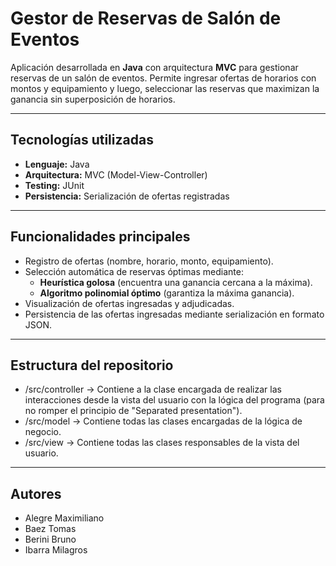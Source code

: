 # Gestor de Reservas de Salón de Eventos

Aplicación desarrollada en **Java** con arquitectura **MVC** para gestionar reservas de un salón de eventos. Permite ingresar ofertas de horarios con montos y equipamiento y luego, seleccionar las reservas que maximizan la ganancia sin superposición de horarios.

---

## Tecnologías utilizadas
- **Lenguaje:** Java  
- **Arquitectura:** MVC (Model-View-Controller)  
- **Testing:** JUnit  
- **Persistencia:** Serialización de ofertas registradas

---

## Funcionalidades principales
- Registro de ofertas (nombre, horario, monto, equipamiento).  
- Selección automática de reservas óptimas mediante:
  - **Heurística golosa** (encuentra una ganancia cercana a la máxima).  
  - **Algoritmo polinomial óptimo** (garantiza la máxima ganancia).  
- Visualización de ofertas ingresadas y adjudicadas.  
- Persistencia de las ofertas ingresadas mediante serialización en formato JSON.

---

## Estructura del repositorio
- /src/controller    -> Contiene a la clase encargada de realizar las interacciones desde la vista del usuario con la lógica del programa (para no romper el principio de "Separated presentation").
- /src/model         -> Contiene todas las clases encargadas de la lógica de negocio.
- /src/view          -> Contiene todas las clases responsables de la vista del usuario.

---

## Autores 
- Alegre Maximiliano
- Baez Tomas
- Berini Bruno
- Ibarra Milagros

